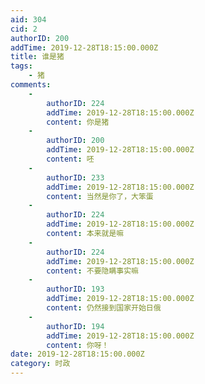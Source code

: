 ```yaml
---
aid: 304
cid: 2
authorID: 200
addTime: 2019-12-28T18:15:00.000Z
title: 谁是猪
tags:
    - 猪
comments:
    -
        authorID: 224
        addTime: 2019-12-28T18:15:00.000Z
        content: 你是猪
    -
        authorID: 200
        addTime: 2019-12-28T18:15:00.000Z
        content: 呸
    -
        authorID: 233
        addTime: 2019-12-28T18:15:00.000Z
        content: 当然是你了，大笨蛋
    -
        authorID: 224
        addTime: 2019-12-28T18:15:00.000Z
        content: 本来就是嘛
    -
        authorID: 224
        addTime: 2019-12-28T18:15:00.000Z
        content: 不要隐瞒事实嘛
    -
        authorID: 193
        addTime: 2019-12-28T18:15:00.000Z
        content: 仍然接到国家开始日俄
    -
        authorID: 194
        addTime: 2019-12-28T18:15:00.000Z
        content: 你呀！
date: 2019-12-28T18:15:00.000Z
category: 时政
---
```



